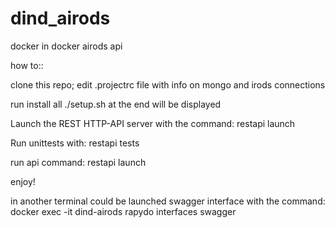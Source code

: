 # dind_airods
docker in docker airods api

how to::

clone this repo;
edit .projectrc file with info on mongo and irods connections

run install all
./setup.sh
 at the end will be displayed 


Launch the REST HTTP-API server with the command:
restapi launch

Run unittests with:
restapi tests


run api command:
restapi launch

enjoy!


in another terminal could be launched swagger interface with the command:
docker exec -it dind-airods rapydo interfaces swagger


